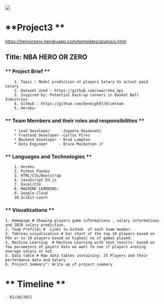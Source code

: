 ![](https://cdn.nba.net/nba-drupal-prod/2020-04/Video_T1_Hero_TopVideo.jpg)


# **Project3 **

https://heroorzero.herokuapp.com/templates/analysis.html



## **Title**: NBA HERO OR ZERO


### ** Project Brief **

        1. Topic : Model prediction of players Salary Vs actual paid salary
        2. Dataset Used : https://github.com/swar/nba_api
        3. Inspired by: Potential back-up careers in Basket Ball Industries 
        4. GitHub : https://github.com/Denbigh97/blueteam
        5. Heroku: 




       

### ** Team Members and their roles and responsibilities **
 
        * Lead Developer     -Jayeeta Dasmunshi
        * Frontend Developer -Carlos Pires
        * Backend Developer - Brad Lampton
        * Data Engineer     - Bruce Muckerson Jr

        

###  ** Languages and Technologies  **

        1. Heroku
        2. Python Pandas
        3. HTML/CSS/Bootstrap
        4. JavaScript D3.js
        7. Excel/CSV
        8. MACHINE LEARNING:
        9. Google Cloud 
        10.Scikit-Learn



### ** Visualizations **

    1. Homepage # Showing players game informations , salary informations and 2020 salary prediction.
    2. Team Profiles #  Links to GitHub  of each team member.
    3. Tableau visualization # bar chart of the top 10 players based on FG% or to 10 players based on highest no of games played.
    4. Machine Learning  # Machine Learning with test results- based on few parameters of payers data we want to see if players arening average salary or not.
    5. Data table # Raw data tables containing: 25 Players and their performance data and Salary
    6. Project Summary": Write up of project summary
        




# ** Timeline **

    - 01/26/2021